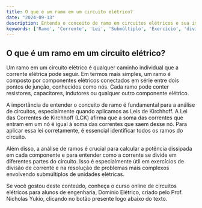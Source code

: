```yaml
---
title: O que é um ramo em um circuito elétrico?
date: "2024-09-13"
description: Entenda o conceito de ramo em circuitos elétricos e sua importância na análise de circuitos.
keywords: ['Ramo', 'Corrente', 'Lei', 'Submúltiplo', 'Exercício', 'divisão', 'Potência']
---
```


## O que é um ramo em um circuito elétrico?

Um ramo em um circuito elétrico é qualquer caminho individual que a corrente elétrica pode seguir. Em termos mais simples, um ramo é composto por componentes elétricos conectados em série entre dois pontos de junção, conhecidos como nós. Cada ramo pode conter resistores, capacitores, indutores ou qualquer outro componente elétrico.

A importância de entender o conceito de ramo é fundamental para a análise de circuitos, especialmente quando aplicamos as Leis de Kirchhoff. A Lei das Correntes de Kirchhoff (LCK) afirma que a soma das correntes que entram em um nó é igual à soma das correntes que saem desse nó. Para aplicar essa lei corretamente, é essencial identificar todos os ramos do circuito.

Além disso, a análise de ramos é crucial para calcular a potência dissipada em cada componente e para entender como a corrente se divide em diferentes partes do circuito. Isso é especialmente útil em exercícios de divisão de corrente e na resolução de problemas mais complexos envolvendo submúltiplos de unidades elétricas.

Se você gostou deste conteúdo, conheça o curso online de circuitos elétricos para alunos de engenharia, Domínio Elétrico, criado pelo Prof. Nicholas Yukio, clicando no botão presente logo abaixo do texto.